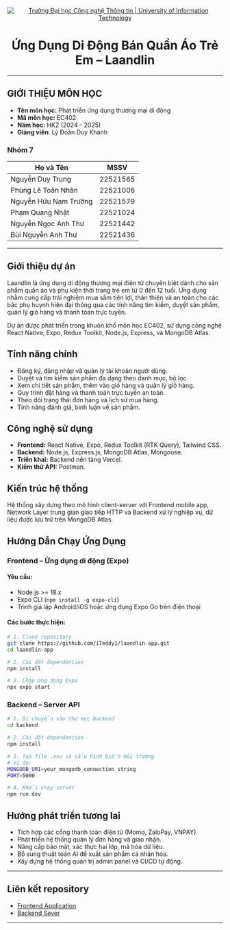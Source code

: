 <p align="center">
  <a href="https://www.uit.edu.vn/" title="Trường Đại học Công nghệ Thông tin" style="border: none;">
    <img src="https://i.imgur.com/WmMnSRt.png" alt="Trường Đại học Công nghệ Thông tin | University of Information Technology">
  </a>
</p>

<h1 align="center">
Ứng Dụng Di Động Bán Quần Áo Trẻ Em – Laandlin
</h1>

---

## GIỚI THIỆU MÔN HỌC
* **Tên môn học:** Phát triển ứng dụng thương mại di động
* **Mã môn học:** EC402
* **Năm học:** HK2 (2024 - 2025)
* **Giảng viên**: Lý Đoàn Duy Khánh 


### Nhóm 7

| Họ và Tên                | MSSV      |
|--------------------------|-----------|
| Nguyễn Duy Trung         | 22521565  |
| Phùng Lê Toàn Nhân       | 22521006  |
| Nguyễn Hữu Nam Trường    | 22521579  |
| Phạm Quang Nhật          | 22521024  |
| Nguyễn Ngọc Anh Thư      | 22521442  |
| Bùi Nguyễn Anh Thư       | 22521436  |

---

## Giới thiệu dự án

Laandlin là ứng dụng di động thương mại điện tử chuyên biệt dành cho sản phẩm quần áo và phụ kiện thời trang trẻ em từ 0 đến 12 tuổi. Ứng dụng nhằm cung cấp trải nghiệm mua sắm tiện lợi, thân thiện và an toàn cho các bậc phụ huynh hiện đại thông qua các tính năng tìm kiếm, duyệt sản phẩm, quản lý giỏ hàng và thanh toán trực tuyến.

Dự án được phát triển trong khuôn khổ môn học EC402, sử dụng công nghệ React Native, Expo, Redux Toolkit, Node.js, Express, và MongoDB Atlas.

## Tính năng chính

- Đăng ký, đăng nhập và quản lý tài khoản người dùng.  
- Duyệt và tìm kiếm sản phẩm đa dạng theo danh mục, bộ lọc.  
- Xem chi tiết sản phẩm, thêm vào giỏ hàng và quản lý giỏ hàng.  
- Quy trình đặt hàng và thanh toán trực tuyến an toàn.  
- Theo dõi trạng thái đơn hàng và lịch sử mua hàng.  
- Tính năng đánh giá, bình luận về sản phẩm.

## Công nghệ sử dụng

- **Frontend:** React Native, Expo, Redux Toolkit (RTK Query), Tailwind CSS.  
- **Backend:** Node.js, Express.js, MongoDB Atlas, Mongoose.  
- **Triển khai:** Backend nền tảng Vercel.  
- **Kiểm thử API:** Postman.  

## Kiến trúc hệ thống

Hệ thống xây dựng theo mô hình client-server với Frontend mobile app, Network Layer trung gian giao tiếp HTTP và Backend xử lý nghiệp vụ, dữ liệu được lưu trữ trên MongoDB Atlas.

## Hướng Dẫn Chạy Ứng Dụng

### Frontend – Ứng dụng di động (Expo)

#### Yêu cầu:
- Node.js >= 18.x
- Expo CLI (`npm install -g expo-cli`)
- Trình giả lập Android/iOS hoặc ứng dụng Expo Go trên điện thoại

#### Các bước thực hiện:
```bash
# 1. Clone repository
git clone https://github.com/iTeddy1/laandlin-app.git
cd laandlin-app

# 2. Cài đặt dependencies
npm install

# 3. Chạy ứng dụng Expo
npx expo start
```

### Backend – Server API 
```bash
# 1. Di chuyển vào thư mục backend
cd backend

# 2. Cài đặt dependencies
npm install

# 3. Tạo file .env và cấu hình biến môi trường
# Ví dụ:
MONGODB_URI=your_mongodb_connection_string
PORT=5000

# 4. Khởi chạy server
npm run dev
```

## Hướng phát triển tương lai

- Tích hợp các cổng thanh toán điện tử (Momo, ZaloPay, VNPAY).  
- Phát triển hệ thống quản lý đơn hàng và giao nhận.  
- Nâng cấp bảo mật, xác thực hai lớp, mã hóa dữ liệu.  
- Bổ sung thuật toán AI đề xuất sản phẩm cá nhân hóa.  
- Xây dựng hệ thống quản trị admin panel và CI/CD tự động.

---

## Liên kết repository

- [Frontend Application](https://github.com/iTeddy1/laandlin-app)
- [Backend Sever](https://github.com/iTeddy1/laandlin_app_server)

---

